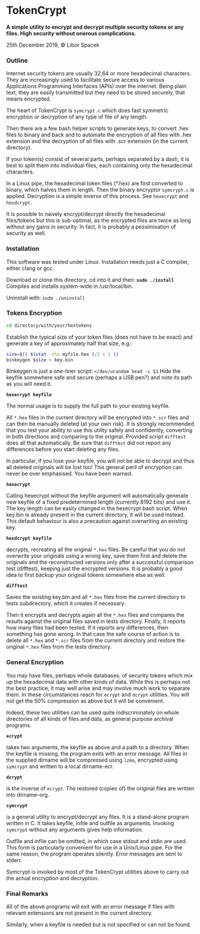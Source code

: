 # TokenCrypt
**A simple utility to encrypt and decrypt multiple security tokens or any files.
High security without onerous complications.**

25th December 2019, © Libor Spacek

### Outline

Internet security tokens are usually 32,64 or more hexadecimal characters. 
They are increasingly used to facilitate secure access to various 
Applications Programming Interfaces (APIs) over the internet. Being plain text,
they are easily transmitted but they need to be stored securely, that means encrypted.

The heart of TokenCrypt is `symcrypt.c` which does fast symmetric 
encryption or decryption of any type of file of any length. 

Then there are a few 
bash helper scripts to generate keys, to convert .hex files to binary and back and
to automate the encryption of all files with .hex extension and the decryption of
all files with .scr extension (in the current directory).

If your token(s) consist of several parts, perhaps separated by a dash, 
it is best to split them into individual files, each containing only the hexadecimal characters.

In a Linux pipe, the hexadecimal token files (*.hex) are first converted to binary, 
which halves them in length. Then the binary encryptor `symcrypt.c` is applied.
Decryption is a simple inverse of this process. See `hexecrypt` and `hexdcrypt`.

It is possible to naively encrypt/decrypt directly the hexadecimal files/tokens
but this is sub-optimal, as the encrypted files are twice as long without any gains
in security. In fact, it is probably a pessimisation of security as well.

### Installation

This software was tested under Linux. Installation needs just a C compiler, either clang or gcc.

Download or clone this directory, cd into it and then: **`sudo ./install`**  
Compiles and installs system-wide in /usr/local/bin. 

Uninstall with: `sudo ./uninstall`

### Tokens Encryption

```bash
cd directory/with/your/hextokens
```

Establish the typical size of your token files (does not have to be exact) and generate a key of approximately half that size, e.g.: 
```bash 
size=$(( $(stat -c%s myfile.hex )/2 + 1 ))
binkeygen $size > key.bin
```
Binkeygen is just a one-liner script:  `</dev/urandom head -c $1` 
Hide the keyfile somewhere safe and secure (perhaps a USB pen?) and note its path as you will need it.
  
**`hexecrypt keyfile`**
  
The normal usage is to supply the full path to your existing keyfile.
 
All `*.hex` files in the current directory will be encrypted into `*.scr` files and
can then be manually deleted (at your own risk). It is strongly recommended 
that you test your ability to use this utility safely and confidently, 
converting in both directions and comparing to the original. 
Provided script `difftest` does all that automatically.
Be sure that `difftest` did not report any differences before you start deleting any files. 

In particular, if you lose your keyfile, you will not be able to decrypt and thus all
deleted originals will be lost too! This general peril of encryption can never 
be over emphasised. You have been warned.

**`hexecrypt`**

Calling hexecrypt without the keyfile argument will automatically generate 
new keyfile of a fixed predetermined length (currently 8192 bits) and use it.
The key length can be easily changed in the hexecrypt bash script.
When key.bin is already present in the current directory, it will be used instead.
This default behaviour is also a precaution against overwriting an existing key.

**`hexdcrypt keyfile`**

decrypts, recreating all the original `*.hex` files. 
Be careful that you do not overwrite your originals using a wrong key, 
save them first and delete the originals and the reconstructed versions 
only after a successful comparison test (difftest),
keeping just the encrypted versions.
It is probably a good idea to first backup your original tokens somewhere else as well.

**`difftest`**

Saves the existing key.bin and all `*.hex` files from the current directory to 
tests subdirectory, which it creates if necessary.

Then it encrypts and decrypts again all the `*.hex` files and compares the results
against the original files saved in tests directory. Finally, it reports how many files
had been tested. If it reports any differences, then something has gone wrong. 
In that case the safe course of action is to delete all `*.hex` and `*.scr` files from
the current directory and restore the original `*.hex` files from the tests directory.

### General Encryption

You may have files, perhaps whole databases, of security tokens which mix up the 
hexadecimal data with other kinds of data. While this is perhaps not the best practice,
it may well arise and may involve much work to separate them. 
In these circumstances reach for `ecrypt` and `dcrypt` utilities. 
You will not get the 50% compression as above but it will be convenient.

Indeed, these two utilities can be used quite indiscriminately on whole directories of 
all kinds of files and data, as general purpose archival programs.

**`ecrypt`**

takes two arguments, the keyfile as above and a path to a directory. 
When the keyfile is missing, the program exits with an error message.
All files in the supplied dirname will be compressed using `lzma`,
encrypted  using `symcrypt` and written to a local dirname-ecr.

**`dcrypt`**

is the inverse of `ecrypt`. The restored (copies of) the original files are 
written into dirname-org.

**`symcrypt`**

is a general utility to encrypt/decrypt any files.
It is a stand-alone program written in C. It takes keyfile, infile and outfile as arguments.
Invoking `symcrypt` without any arguments gives help information.

Outfile and infile can be omitted, in which case stdout and stdin are used. 
This form is particularly convenient for use in a Unix/Linux pipe. 
For the same reason, the program operates silently. Error messages are sent to stderr.

Symcrypt is invoked by most of the TokenCrypt utilities above to 
carry out the actual encryption and decryption.

### Final Remarks

All of the above programs will exit with an error message if files with 
relevant extensions are not present in the current directory. 

Similarly, when a keyfile is needed but is not specified or can not be found.
